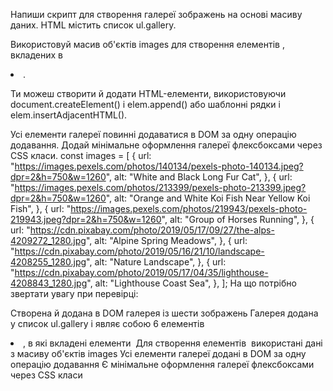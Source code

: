 Напиши скрипт для створення галереї зображень на основі масиву даних. HTML містить список ul.gallery.

<ul class="gallery"></ul>

Використовуй масив об'єктів images для створення елементів <img>, вкладених в <li>.

Ти можеш створити й додати HTML-елементи, використовуючи document.createElement() і elem.append() або шаблонні рядки і elem.insertAdjacentHTML().

Усі елементи галереї повинні додаватися в DOM за одну операцію додавання.
Додай мінімальне оформлення галереї флексбоксами через CSS класи.
const images = [
{
url: "https://images.pexels.com/photos/140134/pexels-photo-140134.jpeg?dpr=2&h=750&w=1260",
alt: "White and Black Long Fur Cat",
},
{
url: "https://images.pexels.com/photos/213399/pexels-photo-213399.jpeg?dpr=2&h=750&w=1260",
alt: "Orange and White Koi Fish Near Yellow Koi Fish",
},
{
url: "https://images.pexels.com/photos/219943/pexels-photo-219943.jpeg?dpr=2&h=750&w=1260",
alt: "Group of Horses Running",
},
{
url: "https://cdn.pixabay.com/photo/2019/05/17/09/27/the-alps-4209272_1280.jpg",
alt: "Alpine Spring Meadows",
},
{
url: "https://cdn.pixabay.com/photo/2019/05/16/21/10/landscape-4208255_1280.jpg",
alt: "Nature Landscape",
},
{
url: "https://cdn.pixabay.com/photo/2019/05/17/04/35/lighthouse-4208843_1280.jpg",
alt: "Lighthouse Coast Sea",
},
];
На що потрібно звертати увагу при перевірці:

Створена й додана в DOM галерея із шести зображень
Галерея додана у список ul.gallery і являє собою 6 елементів <li>, в які вкладені елементи <img>
Для створення елементів <img> використані дані з масиву об'єктів images
Усі елементи галереї додані в DOM за одну операцію додавання
Є мінімальне оформлення галереї флексбоксами через CSS класи
